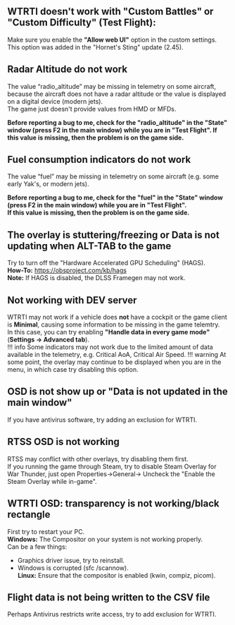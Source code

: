 ## WTRTI doesn't work with "Custom Battles" or "Custom Difficulty" (Test Flight):
Make sure you enable the **"Allow web UI"** option in the custom settings.  
This option was added in the "Hornet's Sting" update (2.45).  

## Radar Altitude do not work
The value “radio_altitude” may be missing in telemetry on some aircraft, because the aircraft does not have a radar altitude or the value is displayed on a digital device (modern jets).  
The game just doesn't provide values from HMD or MFDs.  

**Before reporting a bug to me, check for the "radio_altitude" in the "State" window (press F2 in the main window) while you are in "Test Flight". 
If this value is missing, then the problem is on the game side.**  

## Fuel consumption indicators do not work
The value “fuel” may be missing in telemetry on some aircraft (e.g. some early Yak's, or modern jets).  

**Before reporting a bug to me, check for the "fuel" in the "State" window (press F2 in the main window) while you are in "Test Flight".  
If this value is missing, then the problem is on the game side.**  

## The overlay is stuttering/freezing or Data is not updating when ALT-TAB to the game
Try to turn off the "Hardware Accelerated GPU Scheduling" (HAGS).  
**How-To:** <https://obsproject.com/kb/hags>  
**Note:** If HAGS is disabled, the DLSS Framegen may not work.  

## Not working with DEV server
WTRTI may not work if a vehicle does **not** have a cockpit or the game client is **Minimal**, causing some information to be missing in the game telemtry.  
In this case, you can try enabling **"Handle data in every game mode"** (**Settings -> Advanced tab**).  
!!! info
    Some indicators may not work due to the limited amount of data available in the telemetry, e.g. Critical AoA, Critical Air Speed.
!!! warning
    At some point, the overlay may continue to be displayed when you are in the menu, in which case try disabling this option.

## OSD is not show up or "Data is not updated in the main window"
If you have antivirus software, try adding an exclusion for WTRTI.

## RTSS OSD is not working
RTSS may conflict with other overlays, try disabling them first.  
If you running the game through Steam, try to disable Steam Overlay for War Thunder, just open Properties->General-> Uncheck the "Enable the Steam Overlay while in-game".

## WTRTI OSD: transparency is not working/black rectangle
First try to restart your PC.  
**Windows:** The Compositor on your system is not working properly.  
Can be a few things:  
- Graphics driver issue, try to reinstall.  
- Windows is corrupted (sfc /scannow).  
**Linux:** Ensure that the compositor is enabled (kwin, compiz, picom).

## Flight data is not being written to the CSV file
Perhaps Antivirus restricts write access, try to add exclusion for WTRTI.

